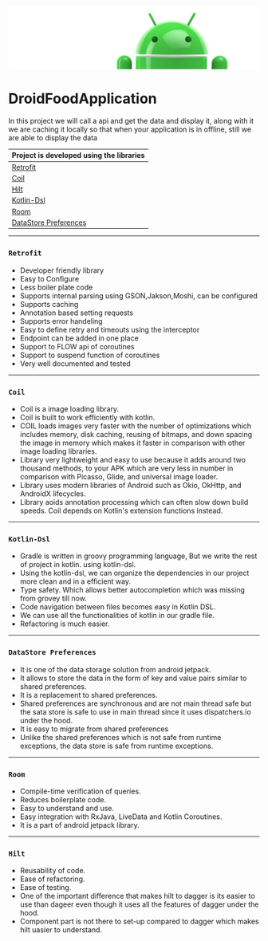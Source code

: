 ![Banner](images/Logo-new.png)

# DroidFoodApplication
In this project we will call a api and get the data and display it, along with it we are caching it locally so that when your application is in offline, still we are able to display the data

| **Project is developed using the libraries** |
| --- |
| [Retrofit](https://github.com/devrath/DroidFoodApplication/blob/main/README.md#retrofit)|
| [Coil](https://github.com/devrath/DroidFoodApplication/blob/main/README.md#coil)|
| [Hilt](https://github.com/devrath/DroidFoodApplication/blob/main/README.md#hilt) |
| [Kotlin-Dsl](https://github.com/devrath/DroidFoodApplication/blob/main/README.md#kotlin-dsl) |
| [Room](https://github.com/devrath/DroidFoodApplication/blob/main/README.md#room) |
| [DataStore Preferences](https://github.com/devrath/DroidFoodApplication/blob/main/README.md#datastore-preferences) |


---
### ``Retrofit``

* Developer friendly library
* Easy to Configure
* Less boiler plate code
* Supports internal parsing using GSON,Jakson,Moshi, can be configured
* Supports caching
* Annotation based setting requests
* Supports error handeling
* Easy to define retry and timeouts using the interceptor
* Endpoint can be added in one place
* Support to FLOW api of coroutines
* Support to suspend function of coroutines
* Very well documented and tested

---
### ``Coil``

* Coil is a image loading library.
* Coil is built to work efficiently with kotlin.
* COIL loads images very faster with the number of optimizations which includes memory, disk caching, reusing of bitmaps, and down spacing the image in memory which makes it faster in comparison with other image loading libraries.
* Library very lightweight and easy to use because it adds around two thousand methods, to your APK which are very less in number in comparison with Picasso, Glide, and universal image loader.
* Library uses modern libraries of Android such as Okio, OkHttp, and AndroidX lifecycles.
* Library aoids annotation processing which can often slow down build speeds. Coil depends on Kotlin's extension functions instead.

---
### ``Kotlin-Dsl``

* Gradle is written in groovy programming language, But we write the rest of project in kotlin. using kotlin-dsl.
* Using the kotlin-dsl, we can organize the dependencies in our project more clean and in a efficient way.
* Type safety. Which allows better autocompletion which was missing from grovey till now.
* Code navigation between files becomes easy in Kotlin DSL.
* We can use all the functionalities of kotlin in our gradle file.
* Refactoring is much easier.

---
### ``DataStore Preferences``

* It is one of the data storage solution from android jetpack. 
* It allows to store the data in the form of key and value pairs similar to shared preferences.
* It is a replacement to shared preferences. 
* Shared preferences are synchronous and are not main thread safe but the sata store is safe to use in main thread since it uses dispatchers.io under the hood.
* It is easy to migrate from shared preferences 
* Unlike the shared preferences which is not safe from runtime exceptions, the data store is safe from runtime exceptions.

---
### ``Room``

* Compile-time verification of queries.
* Reduces boilerplate code.
* Easy to understand and use.
* Easy integration with RxJava, LiveData and Kotlin Coroutines.
* It is a part of android jetpack library.


---
### ``Hilt``

* Reusability of code.
* Ease of refactoring.
* Ease of testing.
* One of the important difference that makes hilt to dagger is its easier to use than dageer even though it uses all the features of dagger under the hood.
* Component part is not there to set-up compared to dagger which makes hilt uasier to understand.
